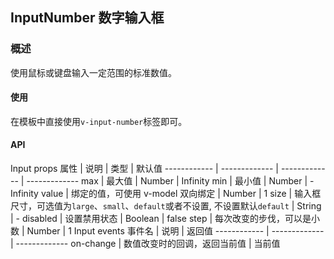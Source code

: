 ## InputNumber 数字输入框

### 概述
使用鼠标或键盘输入一定范围的标准数值。

#### 使用
在模板中直接使用`v-input-number`标签即可。

#### API
Input props
属性 | 说明 | 类型 | 默认值
------------ | ------------- | ------------- | -------------
max | 最大值 | Number | Infinity
min	| 最小值 | Number | -Infinity
value | 绑定的值，可使用 v-model 双向绑定 | Number | 1
size | 输入框尺寸，可选值为`large`、`small`、`default`或者不设置, 不设置默认`default` | String | -
disabled | 设置禁用状态 | Boolean | false
step | 每次改变的步伐，可以是小数 | Number | 1
Input events
事件名 | 说明 | 返回值
------------ | ------------- | -------------
on-change | 数值改变时的回调，返回当前值 | 当前值
